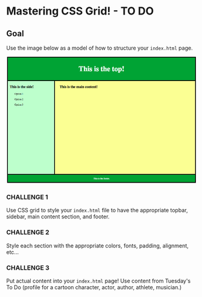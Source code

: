 # Mastering CSS Grid! - TO DO

## Goal
Use the image below as a model of how to structure your `index.html` page.

![profile grid](profile-grid.png)

### CHALLENGE 1
Use CSS grid to style your `index.html` file to have the appropriate topbar, sidebar, main content section, and footer. 

### CHALLENGE 2
Style each section with the appropriate colors, fonts, padding, alignment, etc...

### CHALLENGE 3
Put actual content into your `index.html` page! Use content from Tuesday's To Do (profile for a cartoon character, actor, author, athlete, musician.)